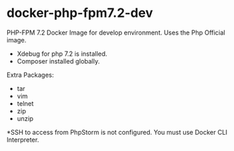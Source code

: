 # docker-php-fpm7.2-dev

PHP-FPM 7.2 Docker Image for develop environment. Uses the Php Official image.

- Xdebug for php 7.2 is installed.
- Composer installed globally.

Extra Packages:

- tar
- vim
- telnet
- zip
- unzip


*SSH to access from PhpStorm is not configured. You must use Docker CLI Interpreter. 
